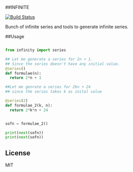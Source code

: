 ##INFINITE

[![Build Status](https://travis-ci.org/plasmashadow/infinty.svg?branch=master)](https://travis-ci.org/plasmashadow/infinty)

Bunch of infinite series and tools to generate infinite series.

##Usage

```python

from infinity import series

## Let me generate a series for 2n + 1.
## Since the series doesn't have any initial value.
@series()
def formulae(n):
  return 2*n + 1

##Let me genrate a series for 2kn + 24
## since the series takes k as inital value

@series(2)
def formulae_2(k, n):
  return 2*k*n + 24


sofn = formulae_2()

print(next(sofn))
print(next(sofn))

```


## License

MIT
